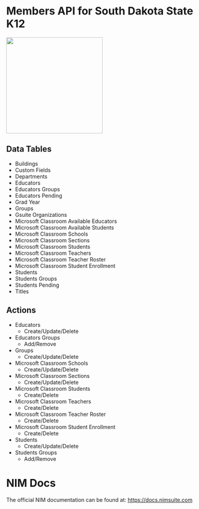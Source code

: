 # Members API for South Dakota State K12
<img src="https://github.com/Tools4ever-NIM/NIM-System-REST-MembersAPI/assets/24281600/d84ed163-a575-47cd-a748-be0edf2393c8" width="256px" />


## Data Tables
- Buildings
- Custom Fields
- Departments
- Educators
- Educators Groups
- Educators Pending
- Grad Year
- Groups
- Gsuite Organizations
- Microsoft Classroom Available Educators
- Microsoft Classroom Available Students
- Microsoft Classroom Schools
- Microsoft Classroom Sections
- Microsoft Classroom Students
- Microsoft Classroom Teachers
- Microsoft Classroom Teacher Roster
- Microsoft Classroom Student Enrollment
- Students
- Students Groups
- Students Pending
- Titles


## Actions
- Educators
    - Create/Update/Delete
- Educators Groups
    - Add/Remove
- Groups
    - Create/Update/Delete
- Microsoft Classroom Schools
    - Create/Update/Delete
- Microsoft Classroom Sections
    - Create/Update/Delete
- Microsoft Classroom Students
    - Create/Delete
- Microsoft Classroom Teachers
    - Create/Delete
- Microsoft Classroom Teacher Roster
    - Create/Delete
- Microsoft Classroom Student Enrollment
    - Create/Delete
- Students
    - Create/Update/Delete
- Students Groups
    - Add/Remove

# NIM Docs
The official NIM documentation can be found at: https://docs.nimsuite.com
